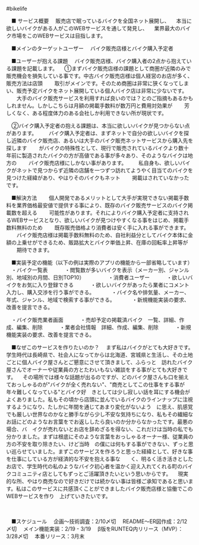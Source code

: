 #bikelife

　■ サービス概要
　販売店で眠っているバイクを全国ネット展開し、
　本当に欲しいバイクがある人がこのWEBサービスを通して発見し、
　業界最大のバイク市場をこのWEBサービスは目指します。

　■メインのターゲットユーザー
　バイク販売店様とバイク購入予定者

　■ユーザーが抱える課題
　バイク販売店様、バイク購入者の2点から抱えている課題を記載します。
　①まずバイク販売店様の課題として商圏が近隣のみで販売機会を損失している事です。中古バイク販売店様は個人経営のお店が多く、販売方法は店頭
　　取引がメインです。そのため商圏は非常に狭くなってしまい、販売予定バイクをネット展開している個人バイク店は非常に少ないです。
　　大手のバイク販売サービスを利用すれば良いのでは？とのご指摘もあるかもしれません。しかしこちらは月額の掲載手数料が数万円と費用対効果が
　　芳しくなく、ある程度体力のある会社しか利用できない所が現状です。

　②バイク購入予定者の抱える課題は、本当に欲しいバイクが見つからない点があります。
　　バイク購入予定者は、まずネットで自分の欲しいバイクを探し近隣のバイク販売店、あるいは大手のバイク販売ネットサービスから購入先を探します
　　がバイクの特殊性として、現行で販売されているバイクより数十年前に製造されたバイクの方が高値である事が多々あり、そのようなバイクは地方の
　　バイク販売店様にしかない事があります。
　　私自身も、欲しいバイクがネットで見つからず近隣の店舗を一つずつ訪れてようやく目当てのバイクを見つけた経緯があり、やはりそのバイクもネット
　　掲載はされていなかったです。

　■解決方法
　　個人開発であるメリットとして大手が実現できない掲載手数料を業界価格最安値で提供する事により、既存のバイク販売サービスのバイク掲載数を超える
　　可能性があります。それによりバイク購入予定者に支持されるWEBサービスとなり、欲しいバイクが見つけやすくなる事をはじめ、掲載手数料無料のため
　　既存販売価格より消費者は安く手に入れる事ができます。
　　バイク販売店様は掲載手数料無料のため、自社利益分としてバイク本体に金額の上乗せができるため、販路拡大とバイク単価上昇、在庫の回転率上昇等が
　　期待できます。

　■実装予定の機能（以下の例は実際のアプリの機能から一部省略しています）
　・バイク一覧表
　　　・閲覧数が多いバイクを表示（メーカー別、ジャンル別、地域別の月間、日別TOP10）
　　　
　・消費者ユーザー
　　　・欲しいバイクをお気に入り登録できる
　　　・欲しいバイクがあったら業者にコメント入力し、購入交渉を行う事ができる。
　　　・バイク名や排気量、メーカー、年式、ジャンル、地域で検索する事ができる。
　　　・新規機能実装の要求、改善を提言できる。

　・バイク販売業者画面
　　　・売却予定の掲載済バイク　一覧、詳細、作成、編集、削除
　　　・業者会社情報　詳細、作成、編集、削除
　　　・新規機能実装の要求、改善を提言できる。

　■なぜこのサービスを作りたいのか？
　まず私はバイクがとても大好きです。学生時代は長崎県で、社会人になってからは北海道、宮城県と生活し、その土地ごとに個人バイク屋さんとご懇意にさせて頂きまして、ふらっと　訪れたバイク屋さんでオーナーや従業員の方とたわいもない雑談をする事がとても大好きです。
　その場所では様々な話題が出るのですが、どのバイク屋さんも口を揃えておっしゃるのが"バイクが全く売れない"、"商売としてこの仕事をする事が年々難しくなっている"とバイク好　きとしては少し寂しい話を耳にする機会がよくありました。私もその頃から店頭に並んでいるバイクのラインナップに注視するようになり、たしかに年間を通じてあまり変化がないよう　に思え、肌感覚でも厳しい世界なのかなと勝手ながら少し不安な気持ちになり、私もその繊細なお話にどのようなお言葉をでお返ししたら良いのか分からなかったです。最悪の場合、バ　イクが売れないとお店を辞めざるを得ない、これだけは当時の私でも分かりました。まずは根底にそのような言葉をおっしゃるオーナー様、従業員の方の不安を取り除きたい、けど当時　の僕には何もする事ができない、ずっと思い巡らせていました。まずこのサービスを作ろうと思った経緯として、好きな事を仕事にしている方が経済的な不安を抱える事な　　く、明るく活き活きとしたお店で、学生時代の私のようなバイク初心者を温かく迎え入れてくれる町のバイクコミュニティ店としてもずっとご活躍頂きたいという思いからです。
　現実的な所、やはり商売なので好きだけでは続かない事は皆様ご承知であると思います。私はこのサービスに共感頂くことができましたバイク販売店様と協働でこのWEBサービスを作り　上げていきたいです。


　

　■スケジュール
　企画〜技術調査：2/10〆切
　README〜ER図作成：2/12 〆切
　メイン機能実装：2/19 - 3/19
　β版をRUNTEQ内リリース（MVP）：3/28〆切
　本番リリース：3月末
